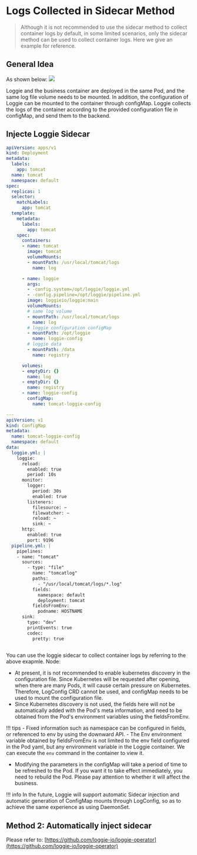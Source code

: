 # Logs Collected in Sidecar Method

> Although it is not recommended to use the sidecar method to collect container logs by default, in some limited scenarios, only the sidecar method can be used to collect container logs. Here we give an example for reference.  

## General Idea

As shown below:
![](imgs/sidecar-collect.png)
 
Loggie and the business container are deployed in the same Pod, and the same log file volume needs to be mounted. In addition, the configuration of Loggie can be mounted to the container through configMap. Loggie collects the logs of the container according to the provided configuration file in configMap, and send them to the backend.

## Injecte Loggie Sidecar

```yaml
apiVersion: apps/v1
kind: Deployment
metadata:
  labels:
    app: tomcat
  name: tomcat
  namespace: default
spec:
  replicas: 1
  selector:
    matchLabels:
      app: tomcat
  template:
    metadata:
      labels:
        app: tomcat
    spec:
      containers:
      - name: tomcat
        image: tomcat
        volumeMounts:
        - mountPath: /usr/local/tomcat/logs
          name: log

      - name: loggie
        args:
        - -config.system=/opt/loggie/loggie.yml
        - -config.pipeline=/opt/loggie/pipeline.yml
        image: loggieio/loggie:main
        volumeMounts:
        # same log volume
        - mountPath: /usr/local/tomcat/logs
          name: log
        # loggie configuration configMap
        - mountPath: /opt/loggie
          name: loggie-config
        # loggie data
        - mountPath: /data
          name: registry

      volumes:
      - emptyDir: {}
        name: log
      - emptyDir: {}
        name: registry
      - name: loggie-config
        configMap:
          name: tomcat-loggie-config

---
apiVersion: v1
kind: ConfigMap
metadata:
  name: tomcat-loggie-config
  namespace: default
data:
  loggie.yml: |
    loggie:
      reload:
        enabled: true
        period: 10s
      monitor:
        logger:
          period: 30s
          enabled: true
        listeners:
          filesource: ~
          filewatcher: ~
          reload: ~
          sink: ~
      http:
        enabled: true
        port: 9196
  pipeline.yml: |
    pipelines:
    - name: "tomcat"
      sources:
        - type: "file"
          name: "tomcatlog"
          paths:
            - "/usr/local/tomcat/logs/*.log"
          fields:
            namespace: default
            deployment: tomcat
          fieldsFromEnv:
            podname: HOSTNAME
      sink:
        type: "dev"
        printEvents: true
        codec:
          pretty: true
        
```

You can use the loggie sidecar to collect container logs by referring to the above exapmle.
Node:

- At present, it is not recommended to enable kubernetes discovery in the configuration file. Since Kubernetes will be requested after opening, when there are many Pods, it will cause certain pressure on Kubernetes. Therefore, LogConfig CRD cannot be used, and configMap needs to be used to mount the configuration file. 
- Since Kubernetes discovery is not used, the fields here will not be automatically added with the Pod's meta information, and need to be obtained from the Pod's environment variables using the fieldsFromEnv.
  
!!! tips
    - Fixed information such as namespace can be configured in fields, or referenced to env by using the downward API.
    - The Env environment variable obtained by fieldsFromEnv is not limited to the env field configured in the Pod yaml, but any environment variable in the Loggie container. We can execute the `env` command in the container to view it. 
  
- Modifying the parameters in the configMap will take a period of time to be refreshed to the Pod. If you want it to take effect immediately, you need to rebuild the Pod. Please pay attention to whether it will affect the business.

!!! info 
    In the future, Loggie will support automatic Sidecar injection and automatic generation of ConfigMap mounts through LogConfig, so as to achieve the same experience as using DaemonSet.

## Method 2: Automatically inject sidecar

Please refer to: [https://github.com/loggie-io/loggie-operator](https://github.com/loggie-io/loggie-operator)
